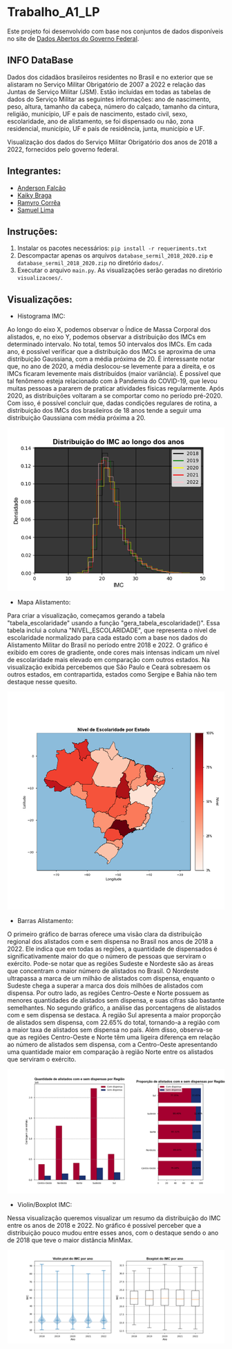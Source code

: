 # Trabalho_A1_LP

Este projeto foi desenvolvido com base nos conjuntos de dados disponíveis no site de [Dados Abertos do Governo Federal](https://dados.gov.br/dados/conjuntos-dados/servico-militar).

## INFO DataBase
Dados dos cidadãos brasileiros residentes no Brasil e no exterior que se alistaram no Serviço Militar Obrigatório de 2007 a 2022 e relação das Juntas de Serviço Militar (JSM). Estão incluídas em todas as tabelas de dados do Serviço Militar as seguintes informações: ano de nascimento, peso, altura, tamanho da cabeça, número do calçado, tamanho da cintura, religião, município, UF e país de nascimento, estado civil, sexo, escolaridade, ano de alistamento, se foi dispensado ou não, zona residencial, município, UF e país de residência, junta, município e UF.

Visualização dos dados do Serviço Militar Obrigatório dos anos de 2018 a 2022, fornecidos pelo governo federal.

## Integrantes:
- [Anderson Falcão](https://github.com/falcaoanderson)
- [Kaiky Braga](https://github.com/kaikybraga)
- [Ramyro Corrêa](https://github.com/rcorreaa)
- [Samuel Lima](https://github.com/samucaaaaaa)

## Instruções:

1. Instalar os pacotes necessários: `pip install -r requeriments.txt` 
2. Descompactar apenas os arquivos `database_sermil_2018_2020.zip` e `database_sermil_2018_2020.zip` no diretório `dados/`.
3. Executar o arquivo `main.py`. As visualizações serão geradas no diretório `visualizacoes/`.

## Visualizações:

- Histograma IMC:

Ao longo do eixo X, podemos observar o Índice de Massa Corporal dos alistados, e, no eixo Y, podemos observar a distribuição dos IMCs em determinado intervalo. No total, temos 50 intervalos dos IMCs. Em cada ano, é possível verificar que a distribuição dos IMCs se aproxima de uma distribuição Gaussiana, com a média próxima de 20. É interessante notar que, no ano de 2020, a média deslocou-se levemente para a direita, e os IMCs ficaram levemente mais distribuídos (maior variância). É possível que tal fenômeno esteja relacionado com à Pandemia do COVID-19, que levou muitas pessoas a pararem de praticar atividades físicas regularmente. Após 2020, as distribuições voltaram a se comportar como no período pré-2020. Com isso, é possível concluir que, dadas condições regulares de rotina, a distribuição dos IMCs dos brasileiros de 18 anos tende a seguir uma distribuição Gaussiana com média próxima a 20.

![alt text](visualizacoes/histograma_imc.png)

- Mapa Alistamento:

Para criar a visualização, começamos gerando a tabela "tabela_escolaridade" usando a função "gera_tabela_escolaridade()". Essa tabela inclui a coluna "NIVEL_ESCOLARIDADE", que representa o nível de escolaridade normalizado para cada estado com a base nos dados do Alistamento Militar do Brasil no período entre 2018 e 2022. O gráfico é exibido em cores de gradiente, onde cores mais intensas indicam um nível de escolaridade mais elevado em comparação com outros estados. Na visualização exibida percebemos que São Paulo e Ceará sobresaem os outros estados, em contrapartida, estados como Sergipe e Bahia não tem destaque nesse quesito.

![alt text](visualizacoes/mapa_escolaridade.png)

- Barras Alistamento:

O primeiro gráfico de barras oferece uma visão clara da distribuição regional dos alistados com e sem dispensa no Brasil nos anos de 2018 a 2022. Ele indica que em todas as regiões, a quantidade de dispensados é significativamente maior do que o número de pessoas que serviram o exército.
Pode-se notar que as regiões Sudeste e Nordeste são as áreas que concentram o maior número de alistados no Brasil. O Nordeste ultrapassa a marca de um milhão de alistados com dispensa, enquanto o Sudeste chega a superar a marca dos dois milhões de alistados com dispensa. Por outro lado, as regiões Centro-Oeste e Norte possuem as menores quantidades de alistados sem dispensa, e suas cifras são bastante semelhantes.
No segundo gráfico, a análise das porcentagens de alistados com e sem dispensa se destaca. A região Sul apresenta a maior proporção de alistados sem dispensa, com 22.65% do total, tornando-a a região com a maior taxa de alistados sem dispensa no país. Além disso, observa-se que as regiões Centro-Oeste e Norte têm uma ligeira diferença em relação ao número de alistados sem dispensa, com a Centro-Oeste apresentando uma quantidade maior em comparação à região Norte entre os alistados que serviram o exército.

![alt text](visualizacoes/bar_dispensa.png)

- Violin/Boxplot IMC:

Nessa visualização queremos visualizar um resumo da distribuição do IMC entre os anos de 2018 e 2022. No gráfico é possivel perceber que a distribuição pouco mudou entre esses anos, com o destaque sendo o ano de 2018 que teve o maior distância MinMax.

![alt text](visualizacoes/violin_imc.png)
